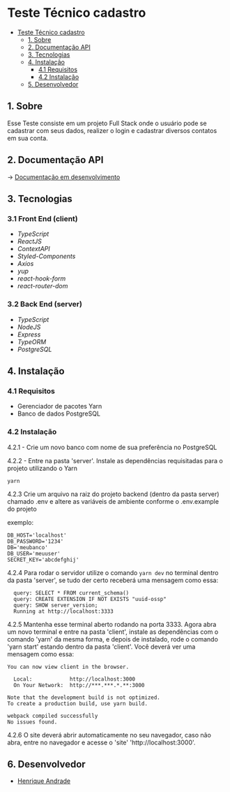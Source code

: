 # Teste Técnico cadastro

- [Teste Técnico cadastro](#teste-técnico-cadastro)
  - [1. Sobre](#1-sobre)
  - [2. Documentação API](#2-documentação-api)
  - [3. Tecnologias](#3-tecnologias)
  - [4. Instalação](#4-instalação)
    - [4.1 Requisitos](#41-requisitos)
    - [4.2 Instalação](#42-instalação)
  - [5. Desenvolvedor](#5-desenvolvedor)

<a name="sobre"></a>

## 1. Sobre

Esse Teste consiste em um projeto Full Stack onde o usuário pode se cadastrar com seus dados, realizer o login e cadastrar diversos contatos em sua conta.

<a name="links"></a>

## 2. Documentação API

→ <a name="doc-devtech" href="https://github.com/henriqueyujiandrade/teste-cadastro-contatos" target="_blank">Documentação em desenvolvimento</a>

<a name="techs"></a>

## 3. Tecnologias

### 3.1 Front End (client)

- _TypeScript_
- _ReactJS_
- _ContextAPI_
- _Styled-Components_
- _Axios_
- _yup_
- _react-hook-form_
- _react-router-dom_


### 3.2 Back End (server)
- _TypeScript_
- _NodeJS_
- _Express_
- _TypeORM_
- _PostgreSQL_

<a name="instalacao"></a>

## 4. Instalação

### 4.1 Requisitos

- Gerenciador de pacotes Yarn
- Banco de dados PostgreSQL

### 4.2 Instalação

4.2.1 - Crie um novo banco com nome de sua preferência no PostgreSQL

4.2.2 - Entre na pasta 'server'. Instale as dependências requisitadas para o projeto utilizando o Yarn

`yarn`

4.2.3 Crie um arquivo na raiz do projeto backend (dentro da pasta server) chamado .env e altere as variáveis de ambiente conforme o .env.example do projeto

exemplo:
```
DB_HOST='localhost'
DB_PASSWORD='1234'
DB='meubanco'
DB_USER='meuuser'
SECRET_KEY='abcdefghij'
```

4.2.4 Para rodar o servidor utilize o comando `yarn dev` no terminal dentro da pasta 'server', se tudo der certo receberá uma mensagem como essa:

      query: SELECT * FROM current_schema()
      query: CREATE EXTENSION IF NOT EXISTS "uuid-ossp"
      query: SHOW server_version;
      Running at http://localhost:3333

4.2.5 Mantenha esse terminal aberto rodando na porta 3333. Agora abra um novo terminal e entre na pasta 'client', instale as dependências com o comando 'yarn' da mesma forma, e depois de instalado, rode o comando 'yarn start' estando dentro da pasta 'client'. Você deverá ver uma mensagem como essa:

```
You can now view client in the browser.

  Local:            http://localhost:3000
  On Your Network:  http://***.***.*.**:3000

Note that the development build is not optimized.
To create a production build, use yarn build.

webpack compiled successfully
No issues found.
```

4.2.6 O site deverá abrir automaticamente no seu navegador, caso não abra, entre no navegador e acesse o 'site' 'http://localhost:3000'.

<a name="devs"></a>

## 6. Desenvolvedor

- <a name="henrique" href="https://www.linkedin.com/in/henriqueyujiandrade/" target="_blank">Henrique Andrade</a>

